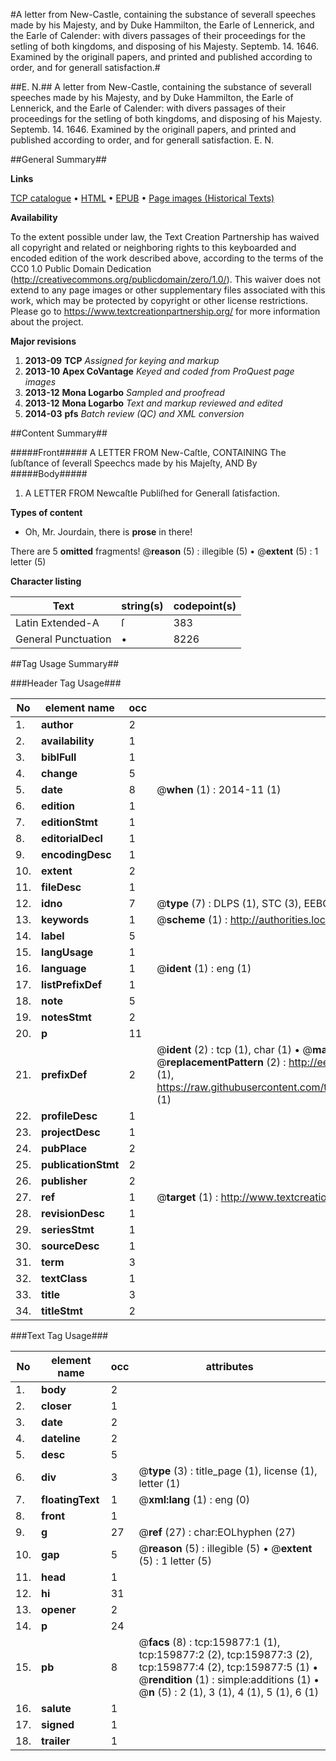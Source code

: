 #A letter from New-Castle, containing the substance of severall speeches made by his Majesty, and by Duke Hammilton, the Earle of Lennerick, and the Earle of Calender: with divers passages of their proceedings for the setling of both kingdoms, and disposing of his Majesty. Septemb. 14. 1646. Examined by the originall papers, and printed and published according to order, and for generall satisfaction.#

##E. N.##
A letter from New-Castle, containing the substance of severall speeches made by his Majesty, and by Duke Hammilton, the Earle of Lennerick, and the Earle of Calender: with divers passages of their proceedings for the setling of both kingdoms, and disposing of his Majesty. Septemb. 14. 1646. Examined by the originall papers, and printed and published according to order, and for generall satisfaction.
E. N.

##General Summary##

**Links**

[TCP catalogue](http://www.ota.ox.ac.uk/tcp/)  • 
[HTML](http://tei.it.ox.ac.uk/tcp/Texts-HTML/free/A89/A89729.html)  • 
[EPUB](http://tei.it.ox.ac.uk/tcp/Texts-EPUB/free/A89/A89729.epub) • 
[Page images (Historical Texts)](https://historicaltexts.jisc.ac.uk/eebo-99861657e)

**Availability**

To the extent possible under law, the Text Creation Partnership has waived all copyright and related or neighboring rights to this keyboarded and encoded edition of the work described above, according to the terms of the CC0 1.0 Public Domain Dedication (http://creativecommons.org/publicdomain/zero/1.0/). This waiver does not extend to any page images or other supplementary files associated with this work, which may be protected by copyright or other license restrictions. Please go to https://www.textcreationpartnership.org/ for more information about the project.

**Major revisions**

1. __2013-09__ __TCP__ *Assigned for keying and markup*
1. __2013-10__ __Apex CoVantage__ *Keyed and coded from ProQuest page images*
1. __2013-12__ __Mona Logarbo__ *Sampled and proofread*
1. __2013-12__ __Mona Logarbo__ *Text and markup reviewed and edited*
1. __2014-03__ __pfs__ *Batch review (QC) and XML conversion*

##Content Summary##

#####Front#####
A LETTER FROM New-Caſtle, CONTAINING The ſubſtance of ſeverall Speechcs made by his Majeſty, AND By 
#####Body#####

1. A LETTER FROM Newcaſtle Publiſhed for Generall ſatisfaction.

**Types of content**

  * Oh, Mr. Jourdain, there is **prose** in there!

There are 5 **omitted** fragments! 
 @__reason__ (5) : illegible (5)  •  @__extent__ (5) : 1 letter (5)

**Character listing**


|Text|string(s)|codepoint(s)|
|---|---|---|
|Latin Extended-A|ſ|383|
|General Punctuation|•|8226|

##Tag Usage Summary##

###Header Tag Usage###

|No|element name|occ|attributes|
|---|---|---|---|
|1.|__author__|2||
|2.|__availability__|1||
|3.|__biblFull__|1||
|4.|__change__|5||
|5.|__date__|8| @__when__ (1) : 2014-11 (1)|
|6.|__edition__|1||
|7.|__editionStmt__|1||
|8.|__editorialDecl__|1||
|9.|__encodingDesc__|1||
|10.|__extent__|2||
|11.|__fileDesc__|1||
|12.|__idno__|7| @__type__ (7) : DLPS (1), STC (3), EEBO-CITATION (1), PROQUEST (1), VID (1)|
|13.|__keywords__|1| @__scheme__ (1) : http://authorities.loc.gov/ (1)|
|14.|__label__|5||
|15.|__langUsage__|1||
|16.|__language__|1| @__ident__ (1) : eng (1)|
|17.|__listPrefixDef__|1||
|18.|__note__|5||
|19.|__notesStmt__|2||
|20.|__p__|11||
|21.|__prefixDef__|2| @__ident__ (2) : tcp (1), char (1)  •  @__matchPattern__ (2) : ([0-9\-]+):([0-9IVX]+) (1), (.+) (1)  •  @__replacementPattern__ (2) : http://eebo.chadwyck.com/downloadtiff?vid=$1&page=$2 (1), https://raw.githubusercontent.com/textcreationpartnership/Texts/master/tcpchars.xml#$1 (1)|
|22.|__profileDesc__|1||
|23.|__projectDesc__|1||
|24.|__pubPlace__|2||
|25.|__publicationStmt__|2||
|26.|__publisher__|2||
|27.|__ref__|1| @__target__ (1) : http://www.textcreationpartnership.org/docs/. (1)|
|28.|__revisionDesc__|1||
|29.|__seriesStmt__|1||
|30.|__sourceDesc__|1||
|31.|__term__|3||
|32.|__textClass__|1||
|33.|__title__|3||
|34.|__titleStmt__|2||


###Text Tag Usage###

|No|element name|occ|attributes|
|---|---|---|---|
|1.|__body__|2||
|2.|__closer__|1||
|3.|__date__|2||
|4.|__dateline__|2||
|5.|__desc__|5||
|6.|__div__|3| @__type__ (3) : title_page (1), license (1), letter (1)|
|7.|__floatingText__|1| @__xml:lang__ (1) : eng (0)|
|8.|__front__|1||
|9.|__g__|27| @__ref__ (27) : char:EOLhyphen (27)|
|10.|__gap__|5| @__reason__ (5) : illegible (5)  •  @__extent__ (5) : 1 letter (5)|
|11.|__head__|1||
|12.|__hi__|31||
|13.|__opener__|2||
|14.|__p__|24||
|15.|__pb__|8| @__facs__ (8) : tcp:159877:1 (1), tcp:159877:2 (2), tcp:159877:3 (2), tcp:159877:4 (2), tcp:159877:5 (1)  •  @__rendition__ (1) : simple:additions (1)  •  @__n__ (5) : 2 (1), 3 (1), 4 (1), 5 (1), 6 (1)|
|16.|__salute__|1||
|17.|__signed__|1||
|18.|__trailer__|1||
